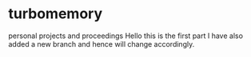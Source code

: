 # turbomemory
personal projects and proceedings
Hello this is the first part
I have also added a new branch and hence will change accordingly.
